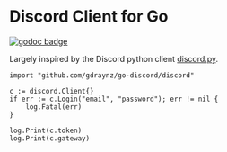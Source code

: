 # Discord Client for Go

[![godoc badge](https://img.shields.io/badge/godoc-reference-blue.svg)](https://godoc.org/github.com/gdraynz/go-discord/discord)


Largely inspired by the Discord python client [discord.py](https://github.com/Rapptz/discord.py).

```golang
import "github.com/gdraynz/go-discord/discord"

c := discord.Client{}
if err := c.Login("email", "password"); err != nil {
    log.Fatal(err)
}

log.Print(c.token)
log.Print(c.gateway)
```
